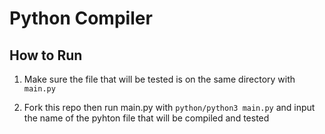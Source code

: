 
# Python Compiler

## How to Run

1. Make sure the file that will be tested is on the same directory with `main.py`

2. Fork this repo then run main.py with `python/python3 main.py` and input the name of the pyhton file that will be compiled and tested
